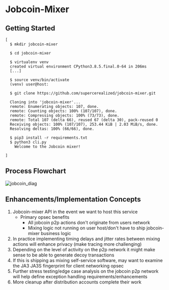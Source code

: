 # Jobcoin-Mixer

## Getting Started

```
[
  $ mkdir jobcoin-mixer

  $ cd jobcoin-mixer

  $ virtualenv venv
  created virtual environment CPython3.8.5.final.0-64 in 206ms
  [...]

  $ source venv/bin/activate
  (venv) user@host:

  $ git clone https://github.com/supercerealized/jobcoin-mixer.git

  Cloning into 'jobcoin-mixer'...
  remote: Enumerating objects: 107, done.
  remote: Counting objects: 100% (107/107), done.
  remote: Compressing objects: 100% (73/73), done.
  remote: Total 107 (delta 66), reused 67 (delta 30), pack-reused 0
  Receiving objects: 100% (107/107), 253.44 KiB | 2.03 MiB/s, done.
  Resolving deltas: 100% (66/66), done.

  $ pip3 install -r requirements.txt
  $ python3 cli.py 
    Welcome to the Jobcoin mixer!

]
```

## Process Flowchart
![jobcoin_diag](https://user-images.githubusercontent.com/82118903/115753675-74b75e80-a369-11eb-82f6-1cc68dd9af8b.png)

## Enhancements/Implementation Concepts
1. Jobcoin-mixer API in the event we want to host this service
	* Primary opsec benefits
		* All jobcoin p2p actions don't originate from users network
		* Mixing logic not running on user host/don't have to ship jobcoin-mixer business logic
2. In practice implementing timing delays and jitter rates between mixing actions will enhance privacy (make tracing more challenging)
3. Depending on the level of activity on the p2p network it might make sense to be able to generate decoy transactions
4. If this is shipping as mixing self-service software, may want to examine the JA3 JA3S fingerprint for client networking opsec
5. Further stress testing/edge case analysis on the jobcoin p2p network will help define exception handling requirements/enhancements
6. More cleanup after distribution accounts complete their work  
